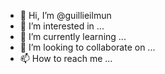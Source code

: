 - 👋 Hi, I’m @guillieilmun
- 👀 I’m interested in ...
- 🌱 I’m currently learning ...
- 💞️ I’m looking to collaborate on ...
- 📫 How to reach me ...

<!---
guillieilmun/guillieilmun is a ✨ special ✨ repository because its `README.md` (this file) appears on your GitHub profile.
You can click the Preview link to take a look at your changes.
--->
